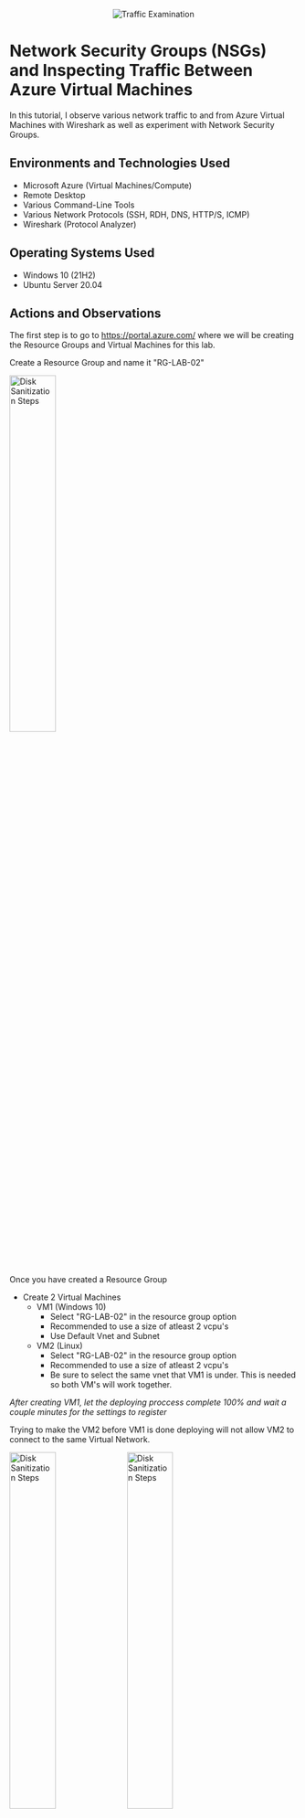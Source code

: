 <p align="center">
<img src="https://i.imgur.com/Ua7udoS.png" alt="Traffic Examination"/>
</p>

<h1>Network Security Groups (NSGs) and Inspecting Traffic Between Azure Virtual Machines</h1>
In this tutorial, I observe various network traffic to and from Azure Virtual Machines with Wireshark as well as experiment with Network Security Groups. <br />



<h2>Environments and Technologies Used</h2>

- Microsoft Azure (Virtual Machines/Compute)
- Remote Desktop
- Various Command-Line Tools
- Various Network Protocols (SSH, RDH, DNS, HTTP/S, ICMP)
- Wireshark (Protocol Analyzer)

<h2>Operating Systems Used </h2>

- Windows 10 (21H2)
- Ubuntu Server 20.04

<h2>Actions and Observations</h2>


The first step is to go to https://portal.azure.com/ where we will be creating the Resource Groups and Virtual Machines for this lab.

Create a Resource Group and name it "RG-LAB-02"
<p>
<img src="https://imgur.com/RcbzaSz.png" height="40%" width="40%" alt="Disk Sanitization Steps"/>

Once you have created a Resource Group
  - Create 2 Virtual Machines
     - VM1 (Windows 10)
        - Select "RG-LAB-02" in the resource group option
        - Recommended to use a size of atleast 2 vcpu's
        - Use Default Vnet and Subnet
     - VM2 (Linux)
         - Select "RG-LAB-02" in the resource group option
         - Recommended to use a size of atleast 2 vcpu's
         - Be sure to select the same vnet that VM1 is under. This is needed so both VM's will work together.

  *After creating VM1, let the deploying proccess complete 100% and wait a couple minutes for the settings to register*

Trying to make the VM2 before VM1 is done deploying will not allow VM2 to connect to the same Virtual Network.

<img src="https://imgur.com/b0ZRcva.png" height="40%" width="40%" alt="Disk Sanitization Steps"/>
<img src="https://imgur.com/MEkL9xP.png" height="40%" width="40%" alt="Disk Sanitization Steps"/>
<img src="https://imgur.com/xc7DqO2.png" height="40%" width="40%" alt="Disk Sanitization Steps"/>

The next step is to login to the VM1 virtual machine. 
  - Open the Remote Desktop Connection application
  - Find the public IP address for VM1 on the Azure website and copy
  - Paste the IP address into RDC
  - Login with the credentials you used to create the Virtual Machine.

<img src="https://imgur.com/suJvZVg.png" height="40%" width="40%" alt="Disk Sanitization Steps"/>
<img src="https://imgur.com/696SrEc.png" height="40%" width="40%" alt="Disk Sanitization Steps"/>
<img src="https://imgur.com/cw4RXzG.png" height="20%" width="20%" alt="Disk Sanitization Steps"/>

Once logged in to VM1
  - Search for Wireshark on the web
  - Download the "Windows x64 Installer" version
  - Once file is downloaded, open the file and go through the installation process

<img src="https://imgur.com/X1yJwJg.png" height="40%" width="40%" alt="Disk Sanitization Steps"/>
<img src="https://imgur.com/Grd8jmO.png" height="40%" width="40%" alt="Disk Sanitization Steps"/>
<img src="https://imgur.com/NvtT8bl.png" height="40%" width="40%" alt="Disk Sanitization Steps"/>

Open Wireshark. at the top left corner you will see a blue fin and you will click on it.

Under you will see green line where you will type "icmp" to filter the traffic.

ICMP is the protocol that ping uses. We are trying to test the connectivity between VM1 and VM2.

<img src="https://imgur.com/rh4ZmGl.png" height="40%" width="40%" alt="Disk Sanitization Steps"/>

In order to ping VM2
  - Go to the Azure Portal and go to VM2's page where you will look for VM2's Private IP Address
  - Copy The Private IP address
  - Go back to VM1
  - Open "Powershell ISE"
  - type the command "ping 10.0.0.5"
  - You will see a list of Echo (ping) requests and replies

<img src="https://imgur.com/HqTYoAd.png" height="40%" width="40%" alt="Disk Sanitization Steps"/>
<img src="https://imgur.com/3ssP86Y.png" height="80%" width="80%" alt="Disk Sanitization Steps"/>

Next you want to create a perpetual ping for VM2
  - type in the command "ping 10.0.0.5 -t"
  - if successful you will see a long continous ping of VM2

<img src="https://imgur.com/fHqk7QN.png" height="80%" width="80%" alt="Disk Sanitization Steps"/>

Going back to the Azure Portal
  - Search for Netwrok Security Groups
  - Go to VM2 nsg
  - Go to Inbound Security Rules
  - Select Add
  - On the right you will create a rule
      - Select the ICMP protocol
      - Select the Deny action
      - Prioritize it how you'd like, in this lab I made it so it would be prioritized first
      - You can give it any name you choose
  - Save

<img src="https://imgur.com/9TWD9Kf.png" height="80%" width="80%" alt="Disk Sanitization Steps"/>

Going back to the VM1 you will observe that all the request have timed out. We essentially created a firewall to block any traffic from the ping of VM2.

<img src="https://imgur.com/YBx07gG.png" height="40%" width="40%" alt="Disk Sanitization Steps"/>

To unblock the traffic
  - Go back to Network Security Groups -> VM2 nsg
  - Inbound Security Rules
  - Click on the rule you just made
  - Adjust the action to now "Allow"
  - Save

<img src="https://imgur.com/A2JAxHt.png" height="40%" width="40%" alt="Disk Sanitization Steps"/>

After the rule goes into effect, you will observe that all traffic has resumed.

<img src="https://imgur.com/sbCf2Gm.png" height="40%" width="40%" alt="Disk Sanitization Steps"/>

Now we will filter the results to "ssh"

<img src="https://imgur.com/x5CljiF.png" height="40%" width="40%" alt="Disk Sanitization Steps"/>

To get an ssh connection
  - Go to powershell
  - Type "ssh labuserjavi@10.0.0.5"
     - You may look different of course. what we're doing is commanding a conncetion to VM2 through ssh, it will require the user of the VM2 and the private IP address
  - Hit "Enter"
  - It may ask you if you are sure if you want to connect, you will type "yes"
  - Next it will ask for VM2's password, you will type that in
    - *it will not show what you are typing on the screen, carefully and correctly type the password in and hit "Enter"*
  - You will know that it connected when you see something similar to this "labuserjavi@VM2:~$"

<img src="https://imgur.com/l2X9OLE.png" height="80%" width="80%" alt="Disk Sanitization Steps"/>

You have the option to try out different command lines, those will immdeiately pop up on to the wireshark page as you type them in.

To exit out of the ssh connection you simply type "exit" and hit "Enter" and you are now back on VM1's Command prompt.

<img src="https://imgur.com/RyluOeE.png" height="80%" width="80%" alt="Disk Sanitization Steps"/>



<img src="https://imgur.com/LDe18hS.png" height="80%" width="80%" alt="Disk Sanitization Steps"/>

To observe DNS traffic, I used the filter udp.port == 53 and the filter dns as well and the command nslookup. I used the command nslookup followed by the websites of www.google.com and www.disney.com. There I observed the results of that traffi in doing so.

<img src="https://imgur.com/aNQtKda.png" height="80%" width="80%" alt="Disk Sanitization Steps"/>

I filtere the traffic to dhcp. I used the comman ipconfig /renew. I hit enter and there I observed the live traffic of dhcp and seeing that my IP was reissued over in the powersheel command.

<img src="https://imgur.com/oi7BiBf.png" height="80%" width="80%" alt="Disk Sanitization Steps"/>

The filter is tcp.port == 3389. There is non-stop traffic because RDP is constantly showing me a live stream from one computer to another (in my case, my computer accessing the VM that is hosted on Azure)

<img src="https://imgur.com/qS4fb0C.png" height="80%" width="80%" alt="Disk Sanitization Steps"/>
</p>
<p>

